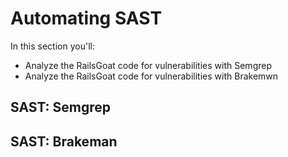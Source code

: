 # Automating SAST
In this section you'll:
- Analyze the RailsGoat code for vulnerabilities with Semgrep
- Analyze the RailsGoat code for vulnerabilities with Brakemwn

## SAST: Semgrep

## SAST: Brakeman